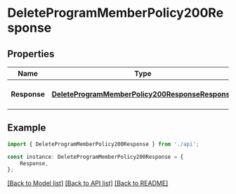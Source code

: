 # DeleteProgramMemberPolicy200Response


## Properties

Name | Type | Description | Notes
------------ | ------------- | ------------- | -------------
**Response** | [**DeleteProgramMemberPolicy200ResponseResponse**](DeleteProgramMemberPolicy200ResponseResponse.md) |  | [optional] [default to undefined]

## Example

```typescript
import { DeleteProgramMemberPolicy200Response } from './api';

const instance: DeleteProgramMemberPolicy200Response = {
    Response,
};
```

[[Back to Model list]](../README.md#documentation-for-models) [[Back to API list]](../README.md#documentation-for-api-endpoints) [[Back to README]](../README.md)

